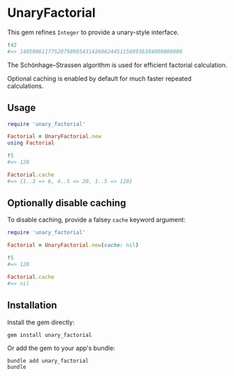 # UnaryFactorial

This gem refines `Integer` to provide a unary-style interface.

```ruby
!42
#=> 1405006117752879898543142606244511569936384000000000
```

The Schönhage–Strassen algorithm is used for efficient factorial calculation.

Optional caching is enabled by default for much faster repeated calculations.

## Usage

```ruby
require 'unary_factorial'

Factorial = UnaryFactorial.new
using Factorial

!5
#=> 120

Factorial.cache
#=> {1..3 => 6, 4..5 => 20, 1..5 => 120}
```

## Optionally disable caching

To disable caching, provide a falsey `cache` keyword argument:

```ruby
require 'unary_factorial'

Factorial = UnaryFactorial.new(cache: nil)

!5
#=> 120

Factorial.cache
#=> nil
```

## Installation

Install the gem directly:
```sh
gem install unary_factorial
```

Or add the gem to your app's bundle:
```
bundle add unary_factorial
bundle
```
